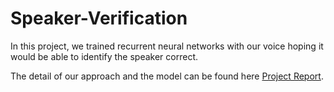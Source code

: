 # Speaker-Verification

In this project, we trained recurrent neural networks with our voice hoping it would be able to identify the speaker correct.

The detail of our approach and the model can be found here [Project Report](https://github.com/Jacob-Yage-Jin/Speaker-Verification/blob/main/Project_Report.pdf).

